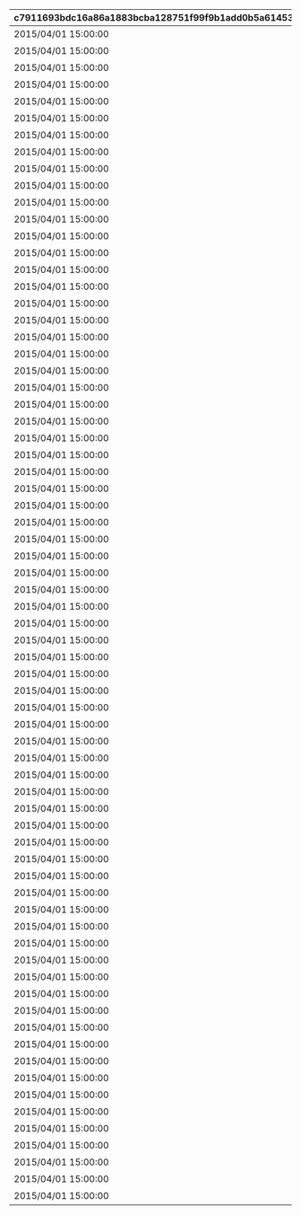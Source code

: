 |c7911693bdc16a86a1883bcba128751f99f9b1add0b5a614531b079b15a712a5|4df8ffbacc653f0afd1bb319c729edaebe52ae8393a118f45b68e6f05535c64a|78e01396ee240263f46de00331d98472eb32dd1a1a2b1477618f9c9eb9ad95f9|52d1a18e70d148f1afc1bacbac186c50941e38590b6ceaa7bf55302af560cb75|b47c5a140583bcf02368c880af5695047e9c7f04d0f242062924976c74381c50|fa5f638d493feb5e1bd8368184ee7d233305a7159d8c019441fe1cc9243b0d04|c01bafbf00e09c94283d91b946eaeef9e05d8650f265f122a8c53df0393a5ab7|b113f5d5dedacee07ef8127b1ba923d35ce6170237ac73d109a5605f8a0b131a|0042fe834cbea59181755472131f7953ff1204a10a69c3502b1529f785acfa91|b1c7e09a80164c3449ec9f30a117d4ca0a1a27e0484357b9425a669238d791c8|0bfd815727f29e985f5419a6e94e1ae2913d2dfe90d372e96bd7e5c6dea9881f|9ba51652dcd48d853e71580255c9f369ecc758be98f785dbcbe4716fa05bded9|a7526105ee71a39aae10f91b1cc1cf7d966829cf8299685808cccdf05cc40f85|d854da31759d7a0c9f040d6aef8239bf05002f4ae1974dae0f4c559614845cf7|23326b9093a036f173d8242d49a49f030276c2e476f9762be7cf42f2f5a0ea58|
| --- | --- | --- | --- | --- | --- | --- | --- | --- | --- | --- | --- | --- | --- | --- |
|2015/04/01 15:00:00|スペシャルダンジョンを1回登頂しよう|0|32001|1st Round Clear！|80001|0|32001001|603|1|2030/04/01 14:59:59|1004110|0|3200101|1|
|2015/04/01 15:00:00|スペシャルダンジョンを2回登頂しよう|0|32001|2nd Round Clear！|80001|0|32001002|603|2|2030/04/01 14:59:59|1004110|0|3200102|1|
|2015/04/01 15:00:00|スペシャルダンジョンを3回登頂しよう|0|32001|3rd Round Clear！|80001|0|32001003|603|3|2030/04/01 14:59:59|1004110|0|3200103|1|
|2015/04/01 15:00:00|スペシャルダンジョンを4回登頂しよう|0|32001|4th Round Clear！|80001|0|32001004|603|4|2030/04/01 14:59:59|1004110|0|3200104|1|
|2015/04/01 15:00:00|スペシャルダンジョンを5回登頂しよう|0|32001|CONQUEST！|80001|0|32001005|603|5|2030/04/01 14:59:59|1004110|0|3200105|1|
|2015/04/01 15:00:00|スペシャルダンジョンを1回登頂しよう|0|32002|1st Round Clear！|80001|0|32001001|603|1|2030/04/01 14:59:59|1004110|0|3200201|1|
|2015/04/01 15:00:00|スペシャルダンジョンを2回登頂しよう|0|32002|2nd Round Clear！|80001|0|32001002|603|2|2030/04/01 14:59:59|1004110|0|3200202|1|
|2015/04/01 15:00:00|スペシャルダンジョンを3回登頂しよう|0|32002|3rd Round Clear！|80001|0|32001003|603|3|2030/04/01 14:59:59|1004110|0|3200203|1|
|2015/04/01 15:00:00|スペシャルダンジョンを4回登頂しよう|0|32002|4th Round Clear！|80001|0|32001004|603|4|2030/04/01 14:59:59|1004110|0|3200204|1|
|2015/04/01 15:00:00|スペシャルダンジョンを5回登頂しよう|0|32002|CONQUEST！|80001|0|32001005|603|5|2030/04/01 14:59:59|1004110|0|3200205|1|
|2015/04/01 15:00:00|スペシャルダンジョンを1回登頂しよう|0|32003|1st Round Clear！|80001|0|32001001|603|1|2030/04/01 14:59:59|1004110|0|3200301|1|
|2015/04/01 15:00:00|スペシャルダンジョンを2回登頂しよう|0|32003|2nd Round Clear！|80001|0|32001002|603|2|2030/04/01 14:59:59|1004110|0|3200302|1|
|2015/04/01 15:00:00|スペシャルダンジョンを3回登頂しよう|0|32003|3rd Round Clear！|80001|0|32001003|603|3|2030/04/01 14:59:59|1004110|0|3200303|1|
|2015/04/01 15:00:00|スペシャルダンジョンを4回登頂しよう|0|32003|4th Round Clear！|80001|0|32001004|603|4|2030/04/01 14:59:59|1004110|0|3200304|1|
|2015/04/01 15:00:00|スペシャルダンジョンを5回登頂しよう|0|32003|CONQUEST！|80001|0|32001005|603|5|2030/04/01 14:59:59|1004110|0|3200305|1|
|2015/04/01 15:00:00|スペシャルダンジョンを1回登頂しよう|0|32004|1st Round Clear！|80001|0|32001001|603|1|2030/04/01 14:59:59|1004110|0|3200401|1|
|2015/04/01 15:00:00|スペシャルダンジョンを2回登頂しよう|0|32004|2nd Round Clear！|80001|0|32001002|603|2|2030/04/01 14:59:59|1004110|0|3200402|1|
|2015/04/01 15:00:00|スペシャルダンジョンを3回登頂しよう|0|32004|3rd Round Clear！|80001|0|32001003|603|3|2030/04/01 14:59:59|1004110|0|3200403|1|
|2015/04/01 15:00:00|スペシャルダンジョンを4回登頂しよう|0|32004|4th Round Clear！|80001|0|32001004|603|4|2030/04/01 14:59:59|1004110|0|3200404|1|
|2015/04/01 15:00:00|スペシャルダンジョンを5回登頂しよう|0|32004|CONQUEST！|80001|0|32001005|603|5|2030/04/01 14:59:59|1004110|0|3200405|1|
|2015/04/01 15:00:00|スペシャルダンジョンを1回登頂しよう|0|32005|1st Round Clear！|80001|0|32001001|603|1|2030/04/01 14:59:59|1004110|0|3200501|1|
|2015/04/01 15:00:00|スペシャルダンジョンを2回登頂しよう|0|32005|2nd Round Clear！|80001|0|32001002|603|2|2030/04/01 14:59:59|1004110|0|3200502|1|
|2015/04/01 15:00:00|スペシャルダンジョンを3回登頂しよう|0|32005|3rd Round Clear！|80001|0|32001003|603|3|2030/04/01 14:59:59|1004110|0|3200503|1|
|2015/04/01 15:00:00|スペシャルダンジョンを4回登頂しよう|0|32005|4th Round Clear！|80001|0|32001004|603|4|2030/04/01 14:59:59|1004110|0|3200504|1|
|2015/04/01 15:00:00|スペシャルダンジョンを5回登頂しよう|0|32005|CONQUEST！|80001|0|32001005|603|5|2030/04/01 14:59:59|1004110|0|3200505|1|
|2015/04/01 15:00:00|スペシャルダンジョンを1回登頂しよう|0|32006|1st Round Clear！|80001|0|32001001|603|1|2030/04/01 14:59:59|1004110|0|3200601|1|
|2015/04/01 15:00:00|スペシャルダンジョンを2回登頂しよう|0|32006|2nd Round Clear！|80001|0|32001002|603|2|2030/04/01 14:59:59|1004110|0|3200602|1|
|2015/04/01 15:00:00|スペシャルダンジョンを3回登頂しよう|0|32006|3rd Round Clear！|80001|0|32001003|603|3|2030/04/01 14:59:59|1004110|0|3200603|1|
|2015/04/01 15:00:00|スペシャルダンジョンを4回登頂しよう|0|32006|4th Round Clear！|80001|0|32001004|603|4|2030/04/01 14:59:59|1004110|0|3200604|1|
|2015/04/01 15:00:00|スペシャルダンジョンを5回登頂しよう|0|32006|CONQUEST！|80001|0|32001005|603|5|2030/04/01 14:59:59|1004110|0|3200605|1|
|2015/04/01 15:00:00|スペシャルダンジョンを1回登頂しよう|0|32007|1st Round Clear！|80001|0|32001001|603|1|2030/04/01 14:59:59|1004110|0|3200701|1|
|2015/04/01 15:00:00|スペシャルダンジョンを2回登頂しよう|0|32007|2nd Round Clear！|80001|0|32001002|603|2|2030/04/01 14:59:59|1004110|0|3200702|1|
|2015/04/01 15:00:00|スペシャルダンジョンを3回登頂しよう|0|32007|3rd Round Clear！|80001|0|32001003|603|3|2030/04/01 14:59:59|1004110|0|3200703|1|
|2015/04/01 15:00:00|スペシャルダンジョンを4回登頂しよう|0|32007|4th Round Clear！|80001|0|32001004|603|4|2030/04/01 14:59:59|1004110|0|3200704|1|
|2015/04/01 15:00:00|スペシャルダンジョンを5回登頂しよう|0|32007|CONQUEST！|80001|0|32001005|603|5|2030/04/01 14:59:59|1004110|0|3200705|1|
|2015/04/01 15:00:00|スペシャルダンジョンを1回登頂しよう|0|32008|1st Round Clear！|80001|0|32001001|603|1|2030/04/01 14:59:59|1004110|0|3200801|1|
|2015/04/01 15:00:00|スペシャルダンジョンを2回登頂しよう|0|32008|2nd Round Clear！|80001|0|32001002|603|2|2030/04/01 14:59:59|1004110|0|3200802|1|
|2015/04/01 15:00:00|スペシャルダンジョンを3回登頂しよう|0|32008|3rd Round Clear！|80001|0|32001003|603|3|2030/04/01 14:59:59|1004110|0|3200803|1|
|2015/04/01 15:00:00|スペシャルダンジョンを4回登頂しよう|0|32008|4th Round Clear！|80001|0|32001004|603|4|2030/04/01 14:59:59|1004110|0|3200804|1|
|2015/04/01 15:00:00|スペシャルダンジョンを5回登頂しよう|0|32008|CONQUEST！|80001|0|32001005|603|5|2030/04/01 14:59:59|1004110|0|3200805|1|
|2015/04/01 15:00:00|スペシャルダンジョンを1回登頂しよう|0|32009|1st Round Clear！|80001|0|32001001|603|1|2030/04/01 14:59:59|1004110|0|3200901|1|
|2015/04/01 15:00:00|スペシャルダンジョンを2回登頂しよう|0|32009|2nd Round Clear！|80001|0|32001002|603|2|2030/04/01 14:59:59|1004110|0|3200902|1|
|2015/04/01 15:00:00|スペシャルダンジョンを3回登頂しよう|0|32009|3rd Round Clear！|80001|0|32001003|603|3|2030/04/01 14:59:59|1004110|0|3200903|1|
|2015/04/01 15:00:00|スペシャルダンジョンを4回登頂しよう|0|32009|4th Round Clear！|80001|0|32001004|603|4|2030/04/01 14:59:59|1004110|0|3200904|1|
|2015/04/01 15:00:00|スペシャルダンジョンを5回登頂しよう|0|32009|CONQUEST！|80001|0|32001005|603|5|2030/04/01 14:59:59|1004110|0|3200905|1|
|2015/04/01 15:00:00|スペシャルダンジョンを1回登頂しよう|0|32010|1st Round Clear！|80001|0|32001001|603|1|2030/04/01 14:59:59|1004110|0|3201001|1|
|2015/04/01 15:00:00|スペシャルダンジョンを2回登頂しよう|0|32010|2nd Round Clear！|80001|0|32001002|603|2|2030/04/01 14:59:59|1004110|0|3201002|1|
|2015/04/01 15:00:00|スペシャルダンジョンを3回登頂しよう|0|32010|3rd Round Clear！|80001|0|32001003|603|3|2030/04/01 14:59:59|1004110|0|3201003|1|
|2015/04/01 15:00:00|スペシャルダンジョンを4回登頂しよう|0|32010|4th Round Clear！|80001|0|32001004|603|4|2030/04/01 14:59:59|1004110|0|3201004|1|
|2015/04/01 15:00:00|スペシャルダンジョンを5回登頂しよう|0|32010|CONQUEST！|80001|0|32001005|603|5|2030/04/01 14:59:59|1004110|0|3201005|1|
|2015/04/01 15:00:00|スペシャルダンジョンを1回登頂しよう|0|32011|1st Round Clear！|80001|0|32001001|603|1|2030/04/01 14:59:59|1004110|0|3201101|1|
|2015/04/01 15:00:00|スペシャルダンジョンを2回登頂しよう|0|32011|2nd Round Clear！|80001|0|32001002|603|2|2030/04/01 14:59:59|1004110|0|3201102|1|
|2015/04/01 15:00:00|スペシャルダンジョンを3回登頂しよう|0|32011|3rd Round Clear！|80001|0|32001003|603|3|2030/04/01 14:59:59|1004110|0|3201103|1|
|2015/04/01 15:00:00|スペシャルダンジョンを4回登頂しよう|0|32011|4th Round Clear！|80001|0|32001004|603|4|2030/04/01 14:59:59|1004110|0|3201104|1|
|2015/04/01 15:00:00|スペシャルダンジョンを5回登頂しよう|0|32011|CONQUEST！|80001|0|32001005|603|5|2030/04/01 14:59:59|1004110|0|3201105|1|
|2015/04/01 15:00:00|スペシャルダンジョンを1回登頂しよう|0|32012|1st Round Clear！|80001|0|32001001|603|1|2030/04/01 14:59:59|1004110|0|3201201|1|
|2015/04/01 15:00:00|スペシャルダンジョンを2回登頂しよう|0|32012|2nd Round Clear！|80001|0|32001002|603|2|2030/04/01 14:59:59|1004110|0|3201202|1|
|2015/04/01 15:00:00|スペシャルダンジョンを3回登頂しよう|0|32012|3rd Round Clear！|80001|0|32001003|603|3|2030/04/01 14:59:59|1004110|0|3201203|1|
|2015/04/01 15:00:00|スペシャルダンジョンを4回登頂しよう|0|32012|4th Round Clear！|80001|0|32001004|603|4|2030/04/01 14:59:59|1004110|0|3201204|1|
|2015/04/01 15:00:00|スペシャルダンジョンを5回登頂しよう|0|32012|CONQUEST！|80001|0|32001005|603|5|2030/04/01 14:59:59|1004110|0|3201205|1|
|2015/04/01 15:00:00|スペシャルダンジョンを1回登頂しよう|0|32013|1st Round Clear！|80001|0|32001001|603|1|2030/04/01 14:59:59|1004110|0|3201301|1|
|2015/04/01 15:00:00|スペシャルダンジョンを2回登頂しよう|0|32013|2nd Round Clear！|80001|0|32001002|603|2|2030/04/01 14:59:59|1004110|0|3201302|1|
|2015/04/01 15:00:00|スペシャルダンジョンを3回登頂しよう|0|32013|3rd Round Clear！|80001|0|32001003|603|3|2030/04/01 14:59:59|1004110|0|3201303|1|
|2015/04/01 15:00:00|スペシャルダンジョンを4回登頂しよう|0|32013|4th Round Clear！|80001|0|32001004|603|4|2030/04/01 14:59:59|1004110|0|3201304|1|
|2015/04/01 15:00:00|スペシャルダンジョンを5回登頂しよう|0|32013|CONQUEST！|80001|0|32001005|603|5|2030/04/01 14:59:59|1004110|0|3201305|1|
|2015/04/01 15:00:00|スペシャルダンジョンを1回登頂しよう|0|32014|1st Round Clear！|80001|0|32001001|603|1|2030/04/01 14:59:59|1004110|0|3201401|1|
|2015/04/01 15:00:00|スペシャルダンジョンを2回登頂しよう|0|32014|2nd Round Clear！|80001|0|32001002|603|2|2030/04/01 14:59:59|1004110|0|3201402|1|
|2015/04/01 15:00:00|スペシャルダンジョンを3回登頂しよう|0|32014|3rd Round Clear！|80001|0|32001003|603|3|2030/04/01 14:59:59|1004110|0|3201403|1|
|2015/04/01 15:00:00|スペシャルダンジョンを4回登頂しよう|0|32014|4th Round Clear！|80001|0|32001004|603|4|2030/04/01 14:59:59|1004110|0|3201404|1|
|2015/04/01 15:00:00|スペシャルダンジョンを5回登頂しよう|0|32014|CONQUEST！|80001|0|32001005|603|5|2030/04/01 14:59:59|1004110|0|3201405|1|